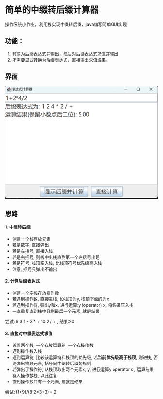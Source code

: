 # 简单的中缀转后缀计算器

操作系统小作业，利用栈实现中缀转后缀，java编写简单GUI实现

## 功能：

1. 转换为后缀表达式并输出，然后对后缀表达式求值并输出
2. 不需要显式转换为后缀表达式，直接输出求值结果。

## 界面

![GUI](./GUI.png)

## 思路

#### 1. 中缀转后缀

- 创建一个栈存放元素
- 若是数字, 直接弹出
- 若是左括号, 直接入栈
- 若是右括号, 则栈中出栈直到第一个左括号出现
- 若是符号, 栈顶空入栈, 比栈顶符号优先级高入栈
- 注意, 括号只弹出不输出

#### 2. 计算后缀表达式

- 创建一个空栈存放操作数
- 若遇到操作数, 直接进栈, 设栈顶为y, 栈顶下面的为x
- 若遇到操作符, 弹出y和x, 进行运算:y (operator) x, 将结果压入栈
- 一直重复直到栈中只剩最后一个元素, 就是结果

尝试: 9 3 1 - 3 * + 10 2 / + , 结果:20 

#### 3. 直接对中缀表达式求值

- 设置两个栈, 一个存放运算符, 一个存操作数
- 遇到操作数入栈
- 遇到运算符, 比较该运算符和栈顶的优先级, 若**当前优先级高于栈顶**, 则进栈, 否则弹出栈顶元素, 括号同中缀转后缀的规则
- 若弹出了操作符, 从栈顶取出两个元素x, y, 进行运算y operator x , 运算结果存入操作数栈, 以此往复
- 直到操作数只有一个元素, 那就是结果

尝试: (1+9)/(8-2*3+3) = 2

